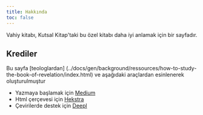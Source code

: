 ```yaml
---
title: Hakkında
toc: false
---
```


Vahiy kitabı, Kutsal Kitap'taki bu özel kitabı daha iyi anlamak için bir sayfadır.

## Krediler

Bu sayfa [teologlardan] (../docs/gen/background/ressources/how-to-study-the-book-of-revelation/index.html) ve aşağıdaki araçlardan esinlenerek oluşturulmuştur
- Yazmaya başlamak için [Medium](https://medium.com/)
- Html çerçevesi için [Hekstra](https://themes.gohugo.io/themes/hextra/)
- Çevirilerde destek için [Deepl](https://www.deepl.com/translator)

